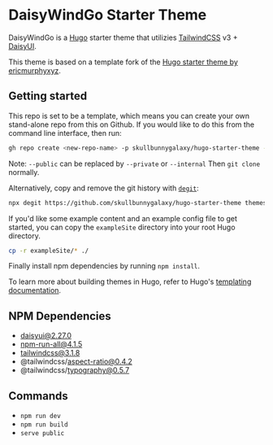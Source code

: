# DaisyWindGo Starter Theme

DaisyWindGo is a [Hugo](https://gohugo.io/documentation/) starter theme that utilizies [TailwindCSS](https://tailwindcss.com/) v3 + [DaisyUI](https://daisyui.com/).

This theme is based on a template fork of the [Hugo starter theme by ericmurphyxyz](https://github.com/ericmurphyxyz/hugo-starter-theme).

## Getting started

This repo is set to be a template, which means you can create your own stand-alone repo from this on Github.
If you would like to do this from the command line interface, then run:

```bash
gh repo create <new-repo-name> -p skullbunnygalaxy/hugo-starter-theme --public
```

Note: `--public` can be replaced by `--private` or `--internal`
Then `git clone` normally.

Alternatively, copy and remove the git history with [`degit`](https://github.com/Rich-Harris/degit):

```bash
npx degit https://github.com/skullbunnygalaxy/hugo-starter-theme themes/<your-theme-name>
```

If you'd like some example content and an example config file to get started, you can copy the `exampleSite` directory into your root Hugo directory.

```bash
cp -r exampleSite/* ./
```

Finally install npm dependencies by running `npm install`.

To learn more about building themes in Hugo, refer to Hugo's [templating documentation](https://gohugo.io/templates/).

## NPM Dependencies
- daisyui@2.27.0
- npm-run-all@4.1.5
- tailwindcss@3.1.8
- @tailwindcss/aspect-ratio@0.4.2
- @tailwindcss/typography@0.5.7

## Commands
- `npm run dev`
- `npm run build`
- `serve public`
